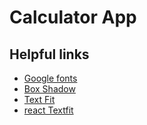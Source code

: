 # Calculator App

## Helpful links

* [Google fonts](https://fonts.google.com/specimen/Roboto+Condensed)
* [Box Shadow](https://box-shadow.dev/)
* [Text Fit](https://www.npmjs.com/package/react-textfit)
* [react Textfit](https://www.npmjs.com/package/react-textfit)
